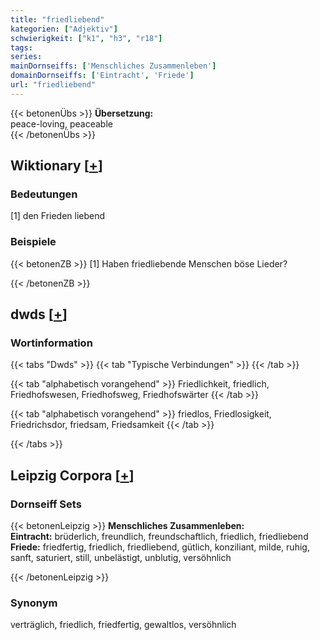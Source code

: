 ```yaml
---
title: "friedliebend"
kategorien: ["Adjektiv"]
schwierigkeit: ["k1", "h3", "r18"]
tags:
series:
mainDornseiffs: ['Menschliches Zusammenleben']
domainDornseiffs: ['Eintracht', 'Friede']
url: "friedliebend"
---
```


{{< betonenÜbs >}}
**Übersetzung:**  
peace-loving, peaceable  
{{< /betonenÜbs >}}

## Wiktionary [[+](https://de.wiktionary.org/wiki/friedliebend)]

### Bedeutungen
[1] den Frieden liebend  

### Beispiele
{{< betonenZB >}}
[1] Haben friedliebende Menschen böse Lieder?  

{{< /betonenZB >}}


## dwds [[+](https://www.dwds.de/wb/friedliebend)]

### Wortinformation
{{< tabs "Dwds" >}}
{{< tab "Typische Verbindungen" >}}
{{< /tab >}}

{{< tab "alphabetisch vorangehend" >}}
Friedlichkeit, friedlich, Friedhofswesen, Friedhofsweg, Friedhofswärter
{{< /tab >}}

{{< tab "alphabetisch vorangehend" >}}
friedlos, Friedlosigkeit, Friedrichsdor, friedsam, Friedsamkeit
{{< /tab >}}

{{< /tabs >}}

## Leipzig Corpora [[+](https://corpora.uni-leipzig.de/en/res?word=friedliebend&corpusId=deu_newscrawl-public_2018)]

### Dornseiff Sets
{{< betonenLeipzig >}}
**Menschliches Zusammenleben:**  
**Eintracht:** brüderlich, freundlich, freundschaftlich, friedlich, friedliebend  
**Friede:** friedfertig, friedlich, friedliebend, gütlich, konziliant, milde, ruhig, sanft, saturiert, still, unbelästigt, unblutig, versöhnlich  

{{< /betonenLeipzig >}}

### Synonym
verträglich, friedlich, friedfertig, gewaltlos, versöhnlich

